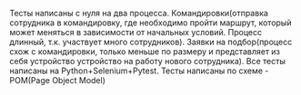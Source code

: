 Тесты написаны с нуля на два процесса. 
Командировки(отправка сотрудника в командировку, где необходимо пройти маршрут,
который может меняться в зависимости от начальных условий. Процесс длинный, т.к. участвует много сотрудников).
Заявки на подбор(процесс схож с командировки, только меньше по размеру и представляет из себя устройство устройство
на работу нового сотрудника).
Все тесты написаны на Python+Selenium+Pytest. Тесты написаны по схеме - POM(Page Object Model)
